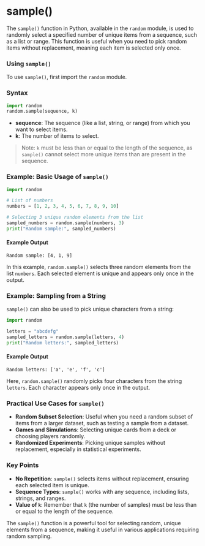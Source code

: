 # sample()
The `sample()` function in Python, available in the `random` module, is used to randomly select a specified number of unique items from a sequence, such as a list or range. This function is useful when you need to pick random items without replacement, meaning each item is selected only once.

### Using `sample()`

To use `sample()`, first import the `random` module.

### Syntax
```python
import random
random.sample(sequence, k)
```

- **sequence**: The sequence (like a list, string, or range) from which you want to select items.
- **k**: The number of items to select.

> Note: `k` must be less than or equal to the length of the sequence, as `sample()` cannot select more unique items than are present in the sequence.

### Example: Basic Usage of `sample()`

```python
import random

# List of numbers
numbers = [1, 2, 3, 4, 5, 6, 7, 8, 9, 10]

# Selecting 3 unique random elements from the list
sampled_numbers = random.sample(numbers, 3)
print("Random sample:", sampled_numbers)
```

#### Example Output
```
Random sample: [4, 1, 9]
```

In this example, `random.sample()` selects three random elements from the list `numbers`. Each selected element is unique and appears only once in the output.

### Example: Sampling from a String

`sample()` can also be used to pick unique characters from a string:

```python
import random

letters = "abcdefg"
sampled_letters = random.sample(letters, 4)
print("Random letters:", sampled_letters)
```

#### Example Output
```
Random letters: ['a', 'e', 'f', 'c']
```

Here, `random.sample()` randomly picks four characters from the string `letters`. Each character appears only once in the output.

### Practical Use Cases for `sample()`

- **Random Subset Selection**: Useful when you need a random subset of items from a larger dataset, such as testing a sample from a dataset.
- **Games and Simulations**: Selecting unique cards from a deck or choosing players randomly.
- **Randomized Experiments**: Picking unique samples without replacement, especially in statistical experiments.

### Key Points 

- **No Repetition**: `sample()` selects items without replacement, ensuring each selected item is unique.
- **Sequence Types**: `sample()` works with any sequence, including lists, strings, and ranges.
- **Value of `k`**: Remember that `k` (the number of samples) must be less than or equal to the length of the sequence.

The `sample()` function is a powerful tool for selecting random, unique elements from a sequence, making it useful in various applications requiring random sampling.